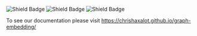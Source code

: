 ![Shield Badge](https://img.shields.io/github/actions/workflow/status/chrishaxalot/graph-embedding/tests.yml?branch=main&label=Python%20Tests)
![Shield Badge](https://img.shields.io/github/actions/workflow/status/chrishaxalot/graph-embedding/main.yml?branch=main&label=Sphinx%20Build)
![Shield Badge](https://img.shields.io/github/commit-activity/m/chrishaxalot/graph-embedding)

To see our documentation please visit https://chrishaxalot.github.io/graph-embedding/